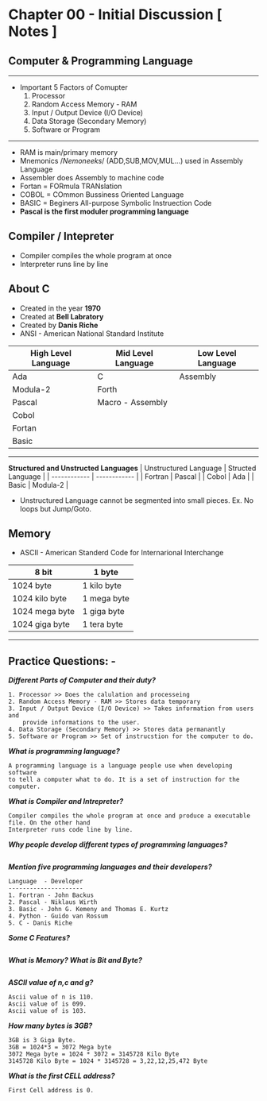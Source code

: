 # Chapter 00 - Initial Discussion [ Notes ]
##  Computer & Programming Language
****

-  Important 5 Factors of Comupter
    1. Processor
    2. Random Access Memory - RAM
    3. Input / Output Device (I/O Device)
    4. Data Storage (Secondary Memory)
    5. Software or Program
---
- RAM is main/primary memory
- Mnemonics /*Nemoneeks*/ (ADD,SUB,MOV,MUL...) used in Assembly Language
- Assembler does Assembly to machine code
- Fortan = FORmula TRANslation
- COBOL = COmmon Bussiness Oriented Language
- BASIC = Beginers All-purpose Symbolic Instruection Code
- **Pascal is the first moduler programming language**
## Compiler / Intepreter

- Compiler compiles the whole program at once
- Interpreter runs line by line

## About C

- Created in the year **1970**
- Created at **Bell Labratory**
- Created by **Danis Riche**
- ANSI - American National Standard Institute

| **High Level Language** | **Mid Level Language** | **Low Level Language** |
| ----------- | ----------- | -------- |
| Ada | C | Assembly
| Modula-2  | Forth |
| Pascal | Macro - Assembly
| Cobol |
| Fortan |
| Basic |
----
**Structured and Unstructed Languages**
| Unstructured Language | Structed Language |
| ------------ | ------------ |
| Fortran | Pascal |
| Cobol | Ada |
| Basic | Modula-2 |

- Unstructured Language cannot be segmented into small pieces. Ex. No loops but Jump/Goto.

## Memory

- ASCII - American Standerd Code for Internarional Interchange

| 8 bit | 1 byte |
| ------------ | ------------ |
| 1024 byte | 1 kilo byte |
| 1024 kilo byte | 1 mega byte |
| 1024 mega byte | 1 giga byte |
| 1024 giga byte | 1 tera byte |

----
## Practice Questions: -

***Different Parts of Computer and their duty?***
```
1. Processor >> Does the calulation and processeing
2. Random Access Memory - RAM >> Stores data temporary
3. Input / Output Device (I/O Device) >> Takes information from users and
    provide informations to the user.
4. Data Storage (Secondary Memory) >> Stores data permanantly
5. Software or Program >> Set of instrucstion for the computer to do.
```

***What is programming language?***
```
A programming language is a language people use when developing software
to tell a computer what to do. It is a set of instruction for the computer.
```

***What is Compiler and Intrepreter?***
```
Compiler compiles the whole program at once and produce a executable file. On the other hand
Interpreter runs code line by line.
```

***Why people develop different types of programming languages?***
```

```

***Mention five programming languages and their developers?***
```
Language  - Developer
---------------------
1. Fortran - John Backus
2. Pascal - Niklaus Wirth
3. Basic - John G. Kemeny and Thomas E. Kurtz
4. Python - Guido van Rossum
5. C - Danis Riche
```

***Some C Features?***
```

```

***What is Memory? What is Bit and Byte?***
```

```

***ASCII value of n,c and g?***
```
Ascii value of n is 110.
Ascii value of is 099.
Ascii value of is 103.
```

***How many bytes is 3GB?***
```
3GB is 3 Giga Byte.
3GB = 1024*3 = 3072 Mega byte
3072 Mega byte = 1024 * 3072 = 3145728 Kilo Byte
3145728 Kilo Byte = 1024 * 3145728 = 3,22,12,25,472 Byte

```

***What is the first CELL address?***
```
First Cell address is 0.
```
